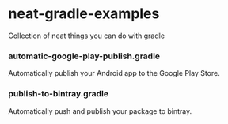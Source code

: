 neat-gradle-examples
====================

Collection of neat things you can do with gradle

<h3>automatic-google-play-publish.gradle</h3>
Automatically publish your Android app to the Google Play Store.

<h3>publish-to-bintray.gradle</h3>
Automatically push and publish your package to bintray.
